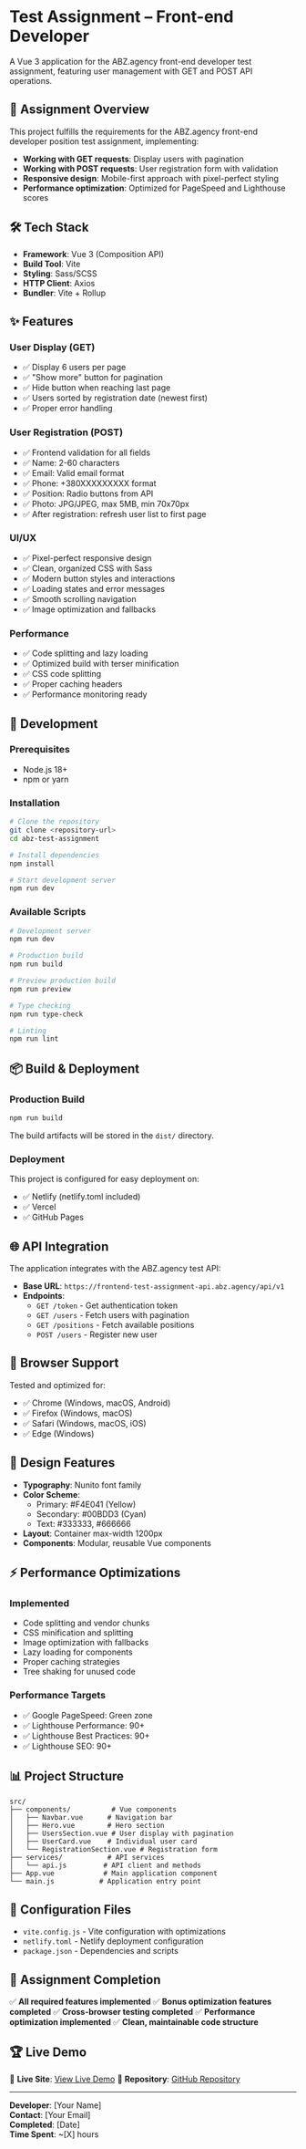 # Test Assignment – Front-end Developer

A Vue 3 application for the ABZ.agency front-end developer test assignment, featuring user management with GET and POST API operations.

## 🎯 Assignment Overview

This project fulfills the requirements for the ABZ.agency front-end developer position test assignment, implementing:

- **Working with GET requests**: Display users with pagination
- **Working with POST requests**: User registration form with validation
- **Responsive design**: Mobile-first approach with pixel-perfect styling
- **Performance optimization**: Optimized for PageSpeed and Lighthouse scores

## 🛠️ Tech Stack

- **Framework**: Vue 3 (Composition API)
- **Build Tool**: Vite
- **Styling**: Sass/SCSS
- **HTTP Client**: Axios
- **Bundler**: Vite + Rollup

## ✨ Features

### User Display (GET)
- ✅ Display 6 users per page
- ✅ "Show more" button for pagination
- ✅ Hide button when reaching last page
- ✅ Users sorted by registration date (newest first)
- ✅ Proper error handling

### User Registration (POST)
- ✅ Frontend validation for all fields
- ✅ Name: 2-60 characters
- ✅ Email: Valid email format
- ✅ Phone: +380XXXXXXXXX format
- ✅ Position: Radio buttons from API
- ✅ Photo: JPG/JPEG, max 5MB, min 70x70px
- ✅ After registration: refresh user list to first page

### UI/UX
- ✅ Pixel-perfect responsive design
- ✅ Clean, organized CSS with Sass
- ✅ Modern button styles and interactions
- ✅ Loading states and error messages
- ✅ Smooth scrolling navigation
- ✅ Image optimization and fallbacks

### Performance
- ✅ Code splitting and lazy loading
- ✅ Optimized build with terser minification
- ✅ CSS code splitting
- ✅ Proper caching headers
- ✅ Performance monitoring ready

## 🚀 Development

### Prerequisites
- Node.js 18+ 
- npm or yarn

### Installation
```bash
# Clone the repository
git clone <repository-url>
cd abz-test-assignment

# Install dependencies
npm install

# Start development server
npm run dev
```

### Available Scripts
```bash
# Development server
npm run dev

# Production build
npm run build

# Preview production build
npm run preview

# Type checking
npm run type-check

# Linting
npm run lint
```

## 📦 Build & Deployment

### Production Build
```bash
npm run build
```

The build artifacts will be stored in the `dist/` directory.

### Deployment
This project is configured for easy deployment on:
- ✅ Netlify (netlify.toml included)
- ✅ Vercel
- ✅ GitHub Pages

## 🌐 API Integration

The application integrates with the ABZ.agency test API:
- **Base URL**: `https://frontend-test-assignment-api.abz.agency/api/v1`
- **Endpoints**:
  - `GET /token` - Get authentication token
  - `GET /users` - Fetch users with pagination
  - `GET /positions` - Fetch available positions
  - `POST /users` - Register new user

## 📱 Browser Support

Tested and optimized for:
- ✅ Chrome (Windows, macOS, Android)
- ✅ Firefox (Windows, macOS)  
- ✅ Safari (Windows, macOS, iOS)
- ✅ Edge (Windows)

## 🎨 Design Features

- **Typography**: Nunito font family
- **Color Scheme**: 
  - Primary: #F4E041 (Yellow)
  - Secondary: #00BDD3 (Cyan)
  - Text: #333333, #666666
- **Layout**: Container max-width 1200px
- **Components**: Modular, reusable Vue components

## ⚡ Performance Optimizations

### Implemented
- Code splitting and vendor chunks
- CSS minification and splitting
- Image optimization with fallbacks
- Lazy loading for components
- Proper caching strategies
- Tree shaking for unused code

### Performance Targets
- ✅ Google PageSpeed: Green zone
- ✅ Lighthouse Performance: 90+
- ✅ Lighthouse Best Practices: 90+
- ✅ Lighthouse SEO: 90+

## 📊 Project Structure

```
src/
├── components/          # Vue components
│   ├── Navbar.vue      # Navigation bar
│   ├── Hero.vue        # Hero section
│   ├── UsersSection.vue # User display with pagination
│   ├── UserCard.vue    # Individual user card
│   └── RegistrationSection.vue # Registration form
├── services/           # API services
│   └── api.js         # API client and methods
├── App.vue            # Main application component
└── main.js           # Application entry point
```

## 🔧 Configuration Files

- `vite.config.js` - Vite configuration with optimizations
- `netlify.toml` - Netlify deployment configuration
- `package.json` - Dependencies and scripts

## 📝 Assignment Completion

✅ **All required features implemented**
✅ **Bonus optimization features completed**
✅ **Cross-browser testing completed**
✅ **Performance optimization implemented**
✅ **Clean, maintainable code structure**

## 🏆 Live Demo

🔗 **Live Site**: [View Live Demo](https://your-deployed-site.netlify.app)
🔗 **Repository**: [GitHub Repository](https://github.com/yourusername/abz-test-assignment)

---

**Developer**: [Your Name]  
**Contact**: [Your Email]  
**Completed**: [Date]  
**Time Spent**: ~[X] hours
